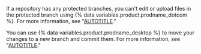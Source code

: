If a repository has any protected branches, you can't edit or upload files in the protected branch using {% data variables.product.prodname_dotcom %}. For more information, see "[AUTOTITLE](/repositories/configuring-branches-and-merges-in-your-repository/managing-protected-branches/about-protected-branches)."

You can use {% data variables.product.prodname_desktop %} to move your changes to a new branch and commit them. For more information, see "[AUTOTITLE](/desktop/making-changes-in-a-branch/committing-and-reviewing-changes-to-your-project-in-github-desktop)."
